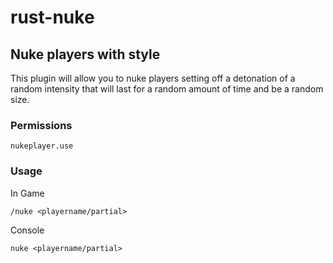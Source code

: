 # rust-nuke
## Nuke players with style

This plugin will allow you to nuke players setting off a detonation of a random intensity that will last for a random amount of time and be a random size.

### Permissions
```
nukeplayer.use
```

### Usage
In Game
```
/nuke <playername/partial>
```

Console
```
nuke <playername/partial>
```